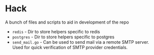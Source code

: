 # Hack

A bunch of files and scripts to aid in development of the repo

- `redis` - Dir to store helpers specific to redis
- `postgres` - Dir to store helpers specific to postgres
- `send_mail.go` - Can be used to send mail via a remote SMTP server. Used for quick verification of SMTP provider credentials.